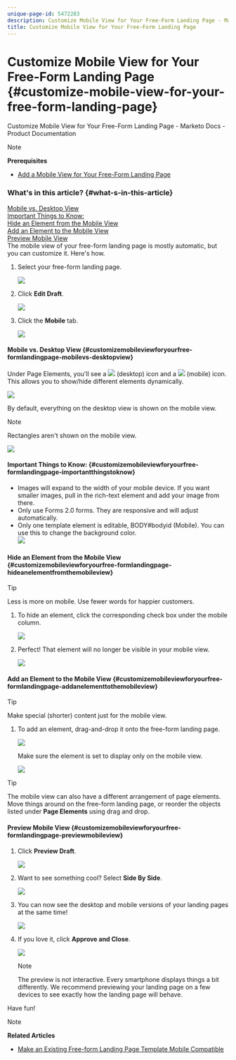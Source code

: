 ```yaml
---
unique-page-id: 5472283
description: Customize Mobile View for Your Free-Form Landing Page - Marketo Docs - Product Documentation
title: Customize Mobile View for Your Free-Form Landing Page
---
```


# Customize Mobile View for Your Free-Form Landing Page {#customize-mobile-view-for-your-free-form-landing-page}

Customize Mobile View for Your Free-Form Landing Page - Marketo Docs - Product Documentation

>[!NOTE]
>
>**Prerequisites**
>
>* [Add a Mobile View for Your Free-Form Landing Page](add-a-mobile-view-for-your-free-form-landing-page.md)
>

### What's in this article? {#what-s-in-this-article}

[Mobile vs. Desktop View](#customizemobileviewforyourfree-formlandingpage-mobilevs-desktopview)  
[Important Things to Know:](#customizemobileviewforyourfree-formlandingpage-importantthingstoknow)  
[Hide an Element from the Mobile View](#customizemobileviewforyourfree-formlandingpage-hideanelementfromthemobileview)  
[Add an Element to the Mobile View](#customizemobileviewforyourfree-formlandingpage-addanelementtothemobileview)  
[Preview Mobile View](#customizemobileviewforyourfree-formlandingpage-previewmobileview)  
The mobile view of your free-form landing page is mostly automatic, but you can customize it. Here's how.

1. Select your free-form landing page.

   ![](assets/selectlandingapge.jpg)

1. Click **Edit Draft**.

   ![](assets/image2015-1-22-18-3a33-3a12.png)

1. Click the **Mobile** tab.

   ![](assets/image2015-1-22-18-3a31-3a40.png)

#### Mobile vs. Desktop View {#customizemobileviewforyourfree-formlandingpage-mobilevs-desktopview}

Under Page Elements, you'll see a ![](assets/image2015-1-22-18-3a39-3a53.png) (desktop) icon and a ![](assets/image2015-1-22-18-3a40-3a31.png) (mobile) icon. This allows you to show/hide different elements dynamically.

![](assets/image2015-5-21-15-3a9-3a34.png)

By default, everything on the desktop view is shown on the mobile view.

>[!NOTE]
>
>Rectangles aren't shown on the mobile view.

![](assets/image2015-5-21-15-3a12-3a2.png)  

#### Important Things to Know:  {#customizemobileviewforyourfree-formlandingpage-importantthingstoknow}

* Images will expand to the width of your mobile device. If you want smaller images, pull in the rich-text element and add your image from there.
* Only use Forms 2.0 forms. They are responsive and will adjust automatically. 
* Only one template element is editable, BODY#bodyid (Mobile). You can use this to change the background color.   
  ![](assets/image2015-5-21-15-3a15-3a47.png)

#### Hide an Element from the Mobile View {#customizemobileviewforyourfree-formlandingpage-hideanelementfromthemobileview}

>[!TIP]
>
>Less is more on mobile. Use fewer words for happier customers.

1. To hide an element, click the corresponding check box under the mobile column.

   ![](assets/image2015-5-21-15-3a28-3a17.png)

1. Perfect! That element will no longer be visible in your mobile view.

   ![](assets/image2015-5-21-15-3a30-3a17.png)

#### Add an Element to the Mobile View {#customizemobileviewforyourfree-formlandingpage-addanelementtothemobileview}

>[!TIP]
>
>Make special (shorter) content just for the mobile view.

1. To add an element, drag-and-drop it onto the free-form landing page.

   ![](assets/image2015-5-21-15-3a32-3a22.png)

   Make sure the element is set to display only on the mobile view.

   ![](assets/image2015-5-21-15-3a35-3a29.png)

>[!TIP]
>
>The mobile view can also have a different arrangement of page elements. Move things around on the free-form landing page, or reorder the objects listed under **Page Elements** using drag and drop.

#### Preview Mobile View {#customizemobileviewforyourfree-formlandingpage-previewmobileview}

1. Click **Preview Draft**.

   ![](assets/image2015-5-21-15-3a36-3a35.png)

1. Want to see something cool? Select **Side By Side**.

   ![](assets/image2015-1-22-20-3a2-3a15.png)

1. You can now see the desktop and mobile versions of your landing pages at the same time!

   ![](assets/image2015-1-22-20-3a3-3a22.png)

1. If you love it, click **Approve and Close**.

   ![](assets/image2015-1-22-20-3a5-3a36.png)

   >[!NOTE]
   >
   >The preview is not interactive. Every smartphone displays things a bit differently. We recommend previewing your landing page on a few devices to see exactly how the landing page will behave.

Have fun! 

>[!NOTE]
>
>**Related Articles**
>
>* [Make an Existing Free-form Landing Page Template Mobile Compatible](../../../../../welcome-to-marketo-docs/product-docs/demand-generation/landing-pages/landing-page-templates/make-an-existing-free-form-landing-page-template-mobile-compatible.md)
>

